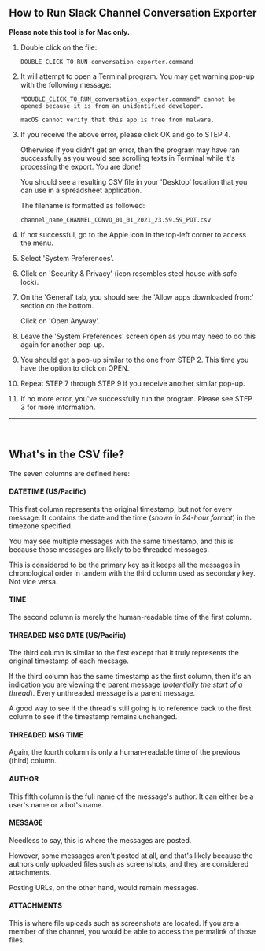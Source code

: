 How to Run Slack Channel Conversation Exporter
---

**Please note this tool is for Mac only.**

1. Double click on the file:

    `DOUBLE_CLICK_TO_RUN_conversation_exporter.command`

2. It will attempt to open a Terminal program. You may get warning pop-up with the following message:

	```
	"DOUBLE_CLICK_TO_RUN_conversation_exporter.command" cannot be opened because it is from an unidentified developer.
	
	macOS cannot verify that this app is free from malware.
	```

3. If you receive the above error, please click OK and go to STEP 4. 

	Otherwise if you didn't get an error, then the program may have ran successfully as you would see scrolling texts in Terminal while it's processing the export. You are done! 
	
	You should see a resulting CSV file in your 'Desktop' location that you can use in a spreadsheet application.
	
	The filename is formatted as followed:
	
	`channel_name_CHANNEL_CONVO_01_01_2021_23.59.59_PDT.csv`


4. If not successful, go to the Apple icon in the top-left corner to access the menu. 

5. Select 'System Preferences'.

6. Click on 'Security & Privacy' (icon resembles steel house with safe lock).

7. On the 'General' tab, you should see the 'Allow apps downloaded from:' section on the bottom. 

	Click on 'Open Anyway'.

8. Leave the 'System Preferences' screen open as you may need to do this again for another pop-up.

9. You should get a pop-up similar to the one from STEP 2. This time you have the option to click on OPEN.

10. Repeat STEP 7 through STEP 9 if you receive another similar pop-up.

11. If no more error, you've successfully run the program. Please see STEP 3 for more information.



---
</br>



What's in the CSV file?
---

The seven columns are defined here:

#### DATETIME (US/Pacific)

This first column represents the original timestamp, but not for every message. It contains the date and the time (*shown in 24-hour format*) in the timezone specified.

You may see multiple messages with the same timestamp, and this is because those messages are likely to be threaded messages.

This is considered to be the primary key as it keeps all the messages in chronological order in tandem with the third column used as secondary key. Not vice versa.

#### TIME

The second column is merely the human-readable time of the first column.

#### THREADED MSG DATE (US/Pacific)

The third column is similar to the first except that it truly represents the original timestamp of each message.

If the third column has the same timestamp as the first column, then it's an indication you are viewing the parent message (*potentially the start of a thread*). Every unthreaded message is a parent message.

A good way to see if the thread's still going is to reference back to the first column to see if the timestamp remains unchanged.

#### THREADED MSG TIME

Again, the fourth column is only a human-readable time of the previous (third) column.

#### AUTHOR

This fifth column is the full name of the message's author. It can either be a user's name or a bot's name.

#### MESSAGE

Needless to say, this is where the messages are posted. 

However, some messages aren't posted at all, and that's likely because the authors only uploaded files such as screenshots, and they are considered attachments. 

Posting URLs, on the other hand, would remain messages.

#### ATTACHMENTS

This is where file uploads such as screenshots are located. If you are a member of the channel, you would be able to access the permalink of those files.

